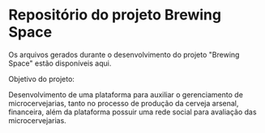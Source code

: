 # Repositório do projeto Brewing Space
Os arquivos gerados durante o desenvolvimento do projeto "Brewing Space" estão disponíveis aqui.

Objetivo do projeto:

Desenvolvimento de uma plataforma para auxiliar o gerenciamento
de microcervejarias, tanto no processo de produção da cerveja arsenal, financeira,
além da plataforma possuir uma rede social para avaliação das microcervejarias.
